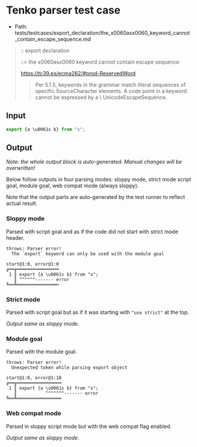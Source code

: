 # Tenko parser test case

- Path: tests/testcases/export_declaration/the_x0060asx0060_keyword_cannot_contain_escape_sequence.md

> :: export declaration
>
> ::> the x0060asx0060 keyword cannot contain escape sequence
>
> https://tc39.es/ecma262/#prod-ReservedWord
>
> > Per 5.1.5, keywords in the grammar match literal sequences of specific SourceCharacter elements. A code point in a keyword cannot be expressed by a \ UnicodeEscapeSequence.

## Input

`````js
export {a \u0061s b} from "x";
`````

## Output

_Note: the whole output block is auto-generated. Manual changes will be overwritten!_

Below follow outputs in four parsing modes: sloppy mode, strict mode script goal, module goal, web compat mode (always sloppy).

Note that the output parts are auto-generated by the test runner to reflect actual result.

### Sloppy mode

Parsed with script goal and as if the code did not start with strict mode header.

`````
throws: Parser error!
  The `export` keyword can only be used with the module goal

start@1:0, error@1:0
╔══╦════════════════
 1 ║ export {a \u0061s b} from "x";
   ║ ^^^^^^------- error
╚══╩════════════════

`````

### Strict mode

Parsed with script goal but as if it was starting with `"use strict"` at the top.

_Output same as sloppy mode._

### Module goal

Parsed with the module goal.

`````
throws: Parser error!
  Unexpected token while parsing export object

start@1:0, error@1:10
╔══╦═════════════════
 1 ║ export {a \u0061s b} from "x";
   ║           ^^^^^^^------- error
╚══╩═════════════════

`````


### Web compat mode

Parsed in sloppy script mode but with the web compat flag enabled.

_Output same as sloppy mode._
